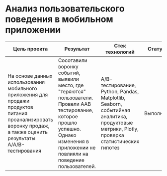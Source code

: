 # Анализ пользовательского поведения в мобильном приложении
| Цель проекта | Результат |Стек технологий |Статус|
|----------------|----------------------------------------|----------|----------|
|На основе данных использования мобильного приложения для продажи продуктов питания проанализировать воронку продаж, а также оценить результаты A/A/B-тестирования|Сосотавили воронку событий, выявили место, где "теряются" пользователи. Провели ААВ тестирование, которое прошло успешно. Однако изменения в приложении не повлияли на поведение пользователей.|A/B-тестирование, Python, Pandas, Matplotlib, Seaborn, событийная аналитика, продуктовые метрики, Plotly, проверка статистических гипотез|Выполнен|
